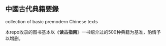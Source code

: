 ## 中國古代典籍要錄

collection of basic premodern Chinese texts

本repo收录的图书基本以《**读古指南**》一书绍介过的500种典籍为基准，酌情予以增删。